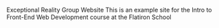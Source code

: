Exceptional Reality Group Website
This is an example site for the Intro to Front-End Web Development course at the Flatiron School